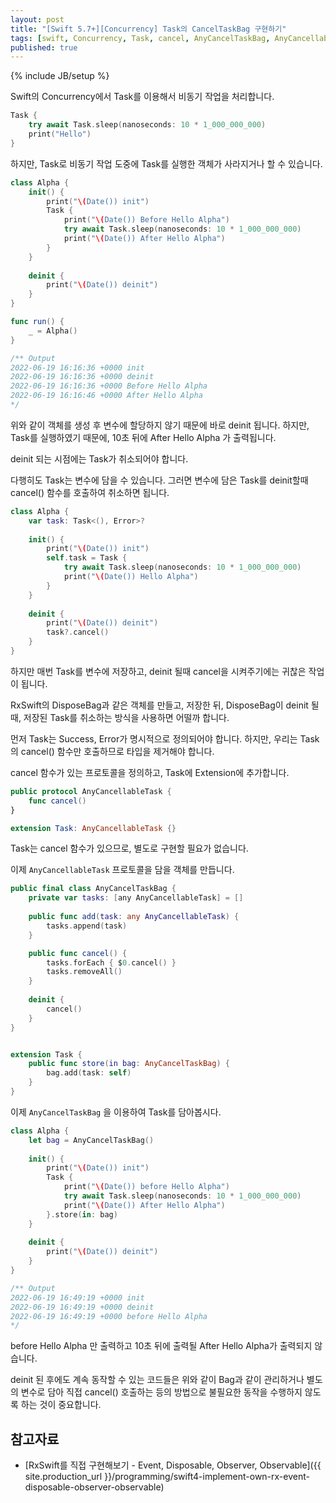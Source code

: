 ```yaml
---
layout: post
title: "[Swift 5.7+][Concurrency] Task의 CancelTaskBag 구현하기"
tags: [swift, Concurrency, Task, cancel, AnyCancelTaskBag, AnyCancellableTask]
published: true
---
```

{% include JB/setup %}

Swift의 Concurrency에서 Task를 이용해서 비동기 작업을 처리합니다. 

```swift
Task { 
    try await Task.sleep(nanoseconds: 10 * 1_000_000_000)
    print("Hello")
}
```

하지만, Task로 비동기 작업 도중에 Task를 실행한 객체가 사라지거나 할 수 있습니다. 

```swift
class Alpha {
    init() {
        print("\(Date()) init")
        Task {
            print("\(Date()) Before Hello Alpha")
            try await Task.sleep(nanoseconds: 10 * 1_000_000_000)
            print("\(Date()) After Hello Alpha")
        }
    }
    
    deinit {
        print("\(Date()) deinit")
    }
}

func run() {
    _ = Alpha()
}

/** Output
2022-06-19 16:16:36 +0000 init
2022-06-19 16:16:36 +0000 deinit
2022-06-19 16:16:36 +0000 Before Hello Alpha
2022-06-19 16:16:46 +0000 After Hello Alpha
*/
```

위와 같이 객체를 생성 후 변수에 할당하지 않기 때문에 바로 deinit 됩니다. 하지만, Task를 실행하였기 때문에, 10초 뒤에 After Hello Alpha 가 출력됩니다.

deinit 되는 시점에는 Task가 취소되어야 합니다.

다행히도 Task는 변수에 담을 수 있습니다. 그러면 변수에 담은 Task를 deinit할때 cancel() 함수를 호출하여 취소하면 됩니다.

```swift
class Alpha {
    var task: Task<(), Error>?
    
    init() {
        print("\(Date()) init")
        self.task = Task {
            try await Task.sleep(nanoseconds: 10 * 1_000_000_000)
            print("\(Date()) Hello Alpha")
        }
    }
    
    deinit {
        print("\(Date()) deinit")
        task?.cancel()
    }
}
```

하지만 매번 Task를 변수에 저장하고, deinit 될때 cancel을 시켜주기에는 귀찮은 작업이 됩니다.

RxSwift의 DisposeBag과 같은 객체를 만들고, 저장한 뒤, DisposeBag이 deinit 될 때, 저장된 Task를 취소하는 방식을 사용하면 어떨까 합니다.

먼저 Task는 Success, Error가 명시적으로 정의되어야 합니다. 하지만, 우리는 Task의 cancel() 함수만 호출하므로 타입을 제거해야 합니다.

cancel 함수가 있는 프로토콜을 정의하고, Task에 Extension에 추가합니다.

```swift
public protocol AnyCancellableTask {
    func cancel()
}

extension Task: AnyCancellableTask {}
```

Task는 cancel 함수가 있으므로, 별도로 구현할 필요가 없습니다.

이제 `AnyCancellableTask` 프로토콜을 담을 객체를 만듭니다.

```swift
public final class AnyCancelTaskBag {
    private var tasks: [any AnyCancellableTask] = []
    
    public func add(task: any AnyCancellableTask) {
        tasks.append(task)
    }

    public func cancel() {
        tasks.forEach { $0.cancel() }
        tasks.removeAll()
    }
    
    deinit {
        cancel()
    }
}


extension Task {
    public func store(in bag: AnyCancelTaskBag) {
        bag.add(task: self)
    }
}
```

이제 `AnyCancelTaskBag` 을 이용하여 Task를 담아봅시다.

```swift
class Alpha {
    let bag = AnyCancelTaskBag()
    
    init() {
        print("\(Date()) init")
        Task {
            print("\(Date()) before Hello Alpha")
            try await Task.sleep(nanoseconds: 10 * 1_000_000_000)
            print("\(Date()) After Hello Alpha")
        }.store(in: bag)
    }
    
    deinit {
        print("\(Date()) deinit")
    }
}

/** Output
2022-06-19 16:49:19 +0000 init
2022-06-19 16:49:19 +0000 deinit
2022-06-19 16:49:19 +0000 before Hello Alpha
*/
```

before Hello Alpha 만 출력하고 10초 뒤에 출력될 After Hello Alpha가 출력되지 않습니다.

deinit 된 후에도 계속 동작할 수 있는 코드들은 위와 같이 Bag과 같이 관리하거나 별도의 변수로 담아 직접 cancel() 호출하는 등의 방법으로 불필요한 동작을 수행하지 않도록 하는 것이 중요합니다.

## 참고자료

* [RxSwift를 직접 구현해보기 - Event, Disposable, Observer, Observable]({{ site.production_url }}/programming/swift4-implement-own-rx-event-disposable-observer-observable)